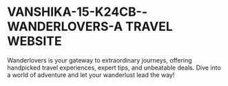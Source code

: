 # VANSHIKA-15-K24CB--WANDERLOVERS-A TRAVEL WEBSITE
 Wanderlovers is your gateway to extraordinary journeys, offering handpicked travel experiences, expert tips, and unbeatable deals. Dive into a world of adventure and let your wanderlust lead the way!

